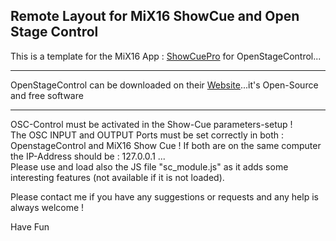 ## Remote Layout for MiX16 ShowCue and Open Stage Control
This is a template for the MiX16 App : [ShowCuePro](https://mix16showcue.com/) for OpenStageControl...

---
OpenStageControl can be downloaded on their [Website](https://openstagecontrol.ammd.net/)...it's Open-Source and free software  

---
OSC-Control must be activated in the Show-Cue parameters-setup !   
The OSC INPUT and OUTPUT Ports must be set correctly in both : OpenstageControl and MiX16 Show Cue !  If both are on the same computer the IP-Address should be : 127.0.0.1 ...   
Please use and load also the JS file "sc_module.js" as it adds some interesting features (not available if it is not loaded).     

Please contact me if you have any suggestions or requests and any help is always welcome !

Have Fun
